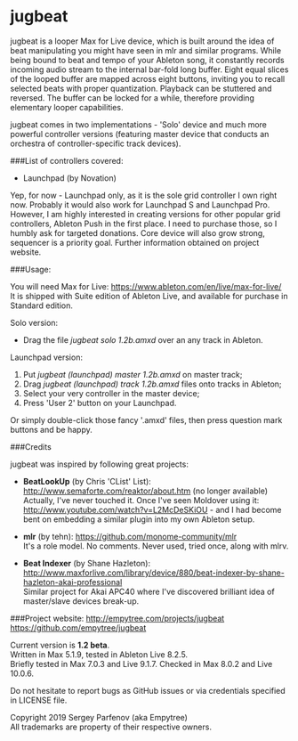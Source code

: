 jugbeat
=======

jugbeat is a looper Max for Live device, which is built around the idea of beat manipulating you might have seen in mlr and similar programs. While being bound to beat and tempo of your Ableton song, it constantly records incoming audio stream to the internal bar-fold long buffer. Eight equal slices of the looped buffer are mapped across eight buttons, inviting you to recall selected beats with proper quantization. Playback can be stuttered and reversed. The buffer can be locked for a while, therefore providing elementary looper capabilities.

jugbeat comes in two implementations - 'Solo' device and much more powerful controller versions (featuring master device that conducts an orchestra of controller-specific track devices).

###List of controllers covered:

- Launchpad (by Novation)

Yep, for now - Launchpad only, as it is the sole grid controller I own right now. Probably it would also work for Launchpad S and Launchpad Pro. However, I am highly interested in creating versions for other popular grid controllers, Ableton Push in the first place. I need to purchase those, so I humbly ask for targeted donations. Core device will also grow strong, sequencer is a priority goal. Further information obtained on project website.

###Usage:

You will need Max for Live: https://www.ableton.com/en/live/max-for-live/  
It is shipped with Suite edition of Ableton Live, and available for purchase in Standard edition.

Solo version:

- Drag the file *jugbeat solo 1.2b.amxd* over an any track in Ableton.

Launchpad version:

1. Put *jugbeat (launchpad) master 1.2b.amxd* on master track;
2. Drag *jugbeat (launchpad) track 1.2b.amxd* files onto tracks in Ableton;
3. Select your very controller in the master device;
4. Press 'User 2' button on your Launchpad.

Or simply double-click those fancy '.amxd' files, then press question mark buttons and be happy.

###Credits

jugbeat was inspired by following great projects:

- **BeatLookUp** (by Chris 'CList' List): http://www.semaforte.com/reaktor/about.htm (no longer available)  
Actually, I've never touched it. Once I've seen Moldover using it: http://www.youtube.com/watch?v=L2McDeSKiOU - and I had become bent on embedding a similar plugin into my own Ableton setup.

- **mlr** (by tehn): https://github.com/monome-community/mlr  
It's a role model. No comments. Never used, tried once, along with mlrv.

- **Beat Indexer** (by Shane Hazleton): http://www.maxforlive.com/library/device/880/beat-indexer-by-shane-hazleton-akai-professional  
Similar project for Akai APC40 where I've discovered brilliant idea of master/slave devices break-up.

###Project website:
http://empytree.com/projects/jugbeat  
https://github.com/empytree/jugbeat

Current version is **1.2 beta**.  
Written in Max 5.1.9, tested in Ableton Live 8.2.5.  
Briefly tested in Max 7.0.3 and Live 9.1.7.
Checked in Max 8.0.2 and Live 10.0.6.  

Do not hesitate to report bugs as GitHub issues or via credentials specified in LICENSE file.

Copyright 2019 Sergey Parfenov (aka Empytree)  
All trademarks are property of their respective owners.
